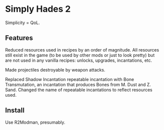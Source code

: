 # Simply Hades 2

Simplicity = QoL.

## Features

Reduced resources used in recipes by an order of magnitude. All resources still exist in the game (to be used by other mods or just to look pretty) but are not used in any vanilla recipes: unlocks, upgrades, incantations, etc.

Made projectiles destroyable by weapon attacks.

Replaced Shadow Incantation repeatable incantation with Bone Transmutation, an incantation that produces Bones from M. Dust and Z. Sand.
Changed the name of repeatable incantations to reflect resources used.

## Install

Use R2Modman, presumably.

